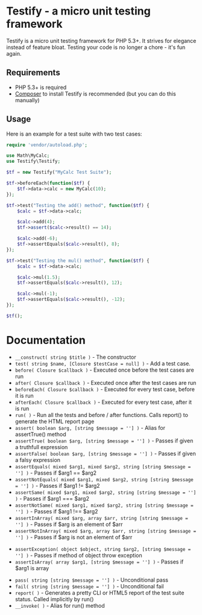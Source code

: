 Testify - a micro unit testing framework
========================================
Testify is a micro unit testing framework for PHP 5.3+. It strives for elegance instead of feature bloat. Testing your code is no longer a chore - it's fun again.

## Requirements

* PHP 5.3+ is required
* [Composer](http://getcomposer.org/) to install Testify is recommended (but you can do this manually)


Usage
-----
Here is an example for a test suite with two test cases:

```php
require 'vendor/autoload.php';

use Math\MyCalc;
use Testify\Testify;

$tf = new Testify("MyCalc Test Suite");

$tf->beforeEach(function($tf) {
	$tf->data->calc = new MyCalc(10);
});

$tf->test("Testing the add() method", function($tf) {
	$calc = $tf->data->calc;

	$calc->add(4);
	$tf->assert($calc->result() == 14);

	$calc->add(-6);
	$tf->assertEquals($calc->result(), 8);
});

$tf->test("Testing the mul() method", function($tf) {
	$calc = $tf->data->calc;

	$calc->mul(1.5);
	$tf->assertEquals($calc->result(), 12);

	$calc->mul(-1);
	$tf->assertEquals($calc->result(), -12);
});

$tf();
```

# Documentation

 * `__construct( string $title )` - The constructor
 * `test( string $name, [Closure $testCase = null] )` - Add a test case.
 * `before( Closure $callback )` - Executed once before the test cases are run
 * `after( Closure $callback )` - Executed once after the test cases are run
 * `beforeEach( Closure $callback )` - Executed for every test case, before it is run
 * `afterEach( Closure $callback )` - Executed for every test case, after it is run
 * `run( )` - Run all the tests and before / after functions. Calls report() to generate the HTML report page
 * `assert( boolean $arg, [string $message = ''] )` - Alias for assertTrue() method
 * `assertTrue( boolean $arg, [string $message = ''] )` - Passes if given a truthfull expression
 * `assertFalse( boolean $arg, [string $message = ''] )` - Passes if given a falsy expression
 * `assertEquals( mixed $arg1, mixed $arg2, string [string $message = ''] )` - Passes if $arg1 == $arg2
 * `assertNotEquals( mixed $arg1, mixed $arg2, string [string $message = ''] )` - Passes if $arg1 != $arg2
 * `assertSame( mixed $arg1, mixed $arg2, string [string $message = ''] )` - Passes if $arg1 === $arg2
 * `assertNotSame( mixed $arg1, mixed $arg2, string [string $message = ''] )` - Passes if $arg1 !== $arg2
 * `assertInArray( mixed $arg, array $arr, string [string $message = ''] )` - Passes if $arg is an element of $arr
 * `assertNotInArray( mixed $arg, array $arr, string [string $message = ''] )` - Passes if $arg is not an element of $arr
 + `assertException( object $object, string $arg2, [string $message = ''] )` - Passes if method of object throw exception
 + `assertIsArray( array $arg1, [string $message = ''] )` - Passes if $arg1 is array
 * `pass( string [string $message = ''] )` - Unconditional pass
 * `fail( string [string $message = ''] )` - Unconditional fail
 * `report( )` - Generates a pretty CLI or HTML5 report of the test suite status. Called implicitly by run()
 * `__invoke( )` - Alias for run() method

